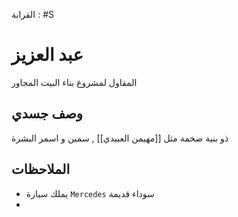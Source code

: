 القرابة : #S 


# عبد العزيز 
المقاول لمشروع بناء البيت المجاور 

## وصف جسدي 
ذو بنية ضخمة مثل [[مهيمن العبيدي]] , سمين  و اسمر البشرة 

## الملاحظات
- يملك سيارة `Mercedes` سوداء قديمة  
- 